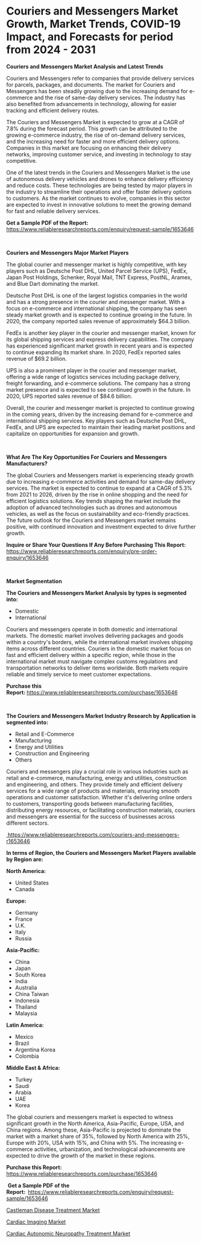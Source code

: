 <p><h1>Couriers and Messengers Market Growth, Market Trends, COVID-19 Impact, and Forecasts for period from 2024 - 2031</h1></p><p><strong>Couriers and Messengers Market Analysis and Latest Trends</strong></p>
<p><p>Couriers and Messengers refer to companies that provide delivery services for parcels, packages, and documents. The market for Couriers and Messengers has been steadily growing due to the increasing demand for e-commerce and the rise of same-day delivery services. The industry has also benefited from advancements in technology, allowing for easier tracking and efficient delivery routes.</p><p>The Couriers and Messengers Market is expected to grow at a CAGR of 7.8% during the forecast period. This growth can be attributed to the growing e-commerce industry, the rise of on-demand delivery services, and the increasing need for faster and more efficient delivery options. Companies in this market are focusing on enhancing their delivery networks, improving customer service, and investing in technology to stay competitive.</p><p>One of the latest trends in the Couriers and Messengers Market is the use of autonomous delivery vehicles and drones to enhance delivery efficiency and reduce costs. These technologies are being tested by major players in the industry to streamline their operations and offer faster delivery options to customers. As the market continues to evolve, companies in this sector are expected to invest in innovative solutions to meet the growing demand for fast and reliable delivery services.</p></p>
<p><strong>Get a Sample PDF of the Report:&nbsp;</strong> <a href="https://www.reliableresearchreports.com/enquiry/request-sample/1653646">https://www.reliableresearchreports.com/enquiry/request-sample/1653646</a></p>
<p>&nbsp;</p>
<p><strong>Couriers and Messengers Major Market Players</strong></p>
<p><p>The global courier and messenger market is highly competitive, with key players such as Deutsche Post DHL, United Parcel Service (UPS), FedEx, Japan Post Holdings, Schenker, Royal Mail, TNT Express, PostNL, Aramex, and Blue Dart dominating the market. </p><p>Deutsche Post DHL is one of the largest logistics companies in the world and has a strong presence in the courier and messenger market. With a focus on e-commerce and international shipping, the company has seen steady market growth and is expected to continue growing in the future. In 2020, the company reported sales revenue of approximately $64.3 billion.</p><p>FedEx is another key player in the courier and messenger market, known for its global shipping services and express delivery capabilities. The company has experienced significant market growth in recent years and is expected to continue expanding its market share. In 2020, FedEx reported sales revenue of $69.2 billion.</p><p>UPS is also a prominent player in the courier and messenger market, offering a wide range of logistics services including package delivery, freight forwarding, and e-commerce solutions. The company has a strong market presence and is expected to see continued growth in the future. In 2020, UPS reported sales revenue of $84.6 billion.</p><p>Overall, the courier and messenger market is projected to continue growing in the coming years, driven by the increasing demand for e-commerce and international shipping services. Key players such as Deutsche Post DHL, FedEx, and UPS are expected to maintain their leading market positions and capitalize on opportunities for expansion and growth.</p></p>
<p>&nbsp;</p>
<p><strong>What Are The Key Opportunities For Couriers and Messengers Manufacturers?</strong></p>
<p><p>The global Couriers and Messengers market is experiencing steady growth due to increasing e-commerce activities and demand for same-day delivery services. The market is expected to continue to expand at a CAGR of 5.3% from 2021 to 2026, driven by the rise in online shopping and the need for efficient logistics solutions. Key trends shaping the market include the adoption of advanced technologies such as drones and autonomous vehicles, as well as the focus on sustainability and eco-friendly practices. The future outlook for the Couriers and Messengers market remains positive, with continued innovation and investment expected to drive further growth.</p></p>
<p><strong>Inquire or Share Your Questions If Any Before Purchasing This Report:</strong> <a href="https://www.reliableresearchreports.com/enquiry/pre-order-enquiry/1653646">https://www.reliableresearchreports.com/enquiry/pre-order-enquiry/1653646</a></p>
<p>&nbsp;</p>
<p><strong>Market Segmentation</strong></p>
<p><strong>The Couriers and Messengers Market Analysis by types is segmented into:</strong></p>
<p><ul><li>Domestic</li><li>International</li></ul></p>
<p><p>Couriers and messengers operate in both domestic and international markets. The domestic market involves delivering packages and goods within a country's borders, while the international market involves shipping items across different countries. Couriers in the domestic market focus on fast and efficient delivery within a specific region, while those in the international market must navigate complex customs regulations and transportation networks to deliver items worldwide. Both markets require reliable and timely service to meet customer expectations.</p></p>
<p><strong>Purchase this Report:&nbsp;</strong><a href="https://www.reliableresearchreports.com/purchase/1653646">https://www.reliableresearchreports.com/purchase/1653646</a></p>
<p>&nbsp;</p>
<p><strong>The Couriers and Messengers Market Industry Research by Application is segmented into:</strong></p>
<p><ul><li>Retail and E-Commerce</li><li>Manufacturing</li><li>Energy and Utilities</li><li>Construction and Engineering</li><li>Others</li></ul></p>
<p><p>Couriers and messengers play a crucial role in various industries such as retail and e-commerce, manufacturing, energy and utilities, construction and engineering, and others. They provide timely and efficient delivery services for a wide range of products and materials, ensuring smooth operations and customer satisfaction. Whether it's delivering online orders to customers, transporting goods between manufacturing facilities, distributing energy resources, or facilitating construction materials, couriers and messengers are essential for the success of businesses across different sectors.</p></p>
<p><a href="https://www.reliableresearchreports.com/couriers-and-messengers-r1653646">&nbsp;https://www.reliableresearchreports.com/couriers-and-messengers-r1653646</a></p>
<p><strong>In terms of Region, the Couriers and Messengers Market Players available by Region are:</strong></p>
<p>
    <p> <strong> North America: </strong>
        <ul>
            <li>United States</li>
            <li>Canada</li>
        </ul>
        </p> 
    <p> <strong> Europe: </strong>
        <ul>
            <li>Germany</li>
            <li>France</li>
            <li>U.K.</li>
            <li>Italy</li>
            <li>Russia</li>
        </ul>
        </p> 
    <p> <strong> Asia-Pacific: </strong>
        <ul>
            <li>China</li>
            <li>Japan</li>
            <li>South Korea</li>
            <li>India</li>
            <li>Australia</li>
            <li>China Taiwan</li>
            <li>Indonesia</li>
            <li>Thailand</li>
            <li>Malaysia</li>
        </ul>
        </p> 
    <p> <strong> Latin America: </strong>
        <ul>
            <li>Mexico</li>
            <li>Brazil</li>
            <li>Argentina Korea</li>
            <li>Colombia</li>
        </ul>
        </p> 
    <p> <strong> Middle East & Africa: </strong>
        <ul>
            <li>Turkey</li>
            <li>Saudi</li>
            <li>Arabia</li>
            <li>UAE</li>
            <li>Korea</li>
        </ul>
    </p>
    </p>
<p><p>The global couriers and messengers market is expected to witness significant growth in the North America, Asia-Pacific, Europe, USA, and China regions. Among these, Asia-Pacific is projected to dominate the market with a market share of 35%, followed by North America with 25%, Europe with 20%, USA with 15%, and China with 5%. The increasing e-commerce activities, urbanization, and technological advancements are expected to drive the growth of the market in these regions.</p></p>
<p><strong>Purchase this Report: </strong><a href="https://www.reliableresearchreports.com/purchase/1653646">https://www.reliableresearchreports.com/purchase/1653646</a></p>
<p>&nbsp;<strong>Get a Sample PDF of the Report:&nbsp;&nbsp;</strong><a href="https://www.reliableresearchreports.com/enquiry/request-sample/1653646">https://www.reliableresearchreports.com/enquiry/request-sample/1653646</a></p>
<p><strong></strong></p>
<p><p><a href="https://github.com/cecuraprangm/Market-Research-Report-List-3/blob/main/castleman-disease-treatment-market.md">Castleman Disease Treatment Market</a></p><p><a href="https://github.com/ChiragRP21/Market-Research-Report-List-5/blob/main/cardiac-imaging-market.md">Cardiac Imaging Market</a></p><p><a href="https://github.com/rakibtthstu9900/Market-Research-Report-List-1/blob/main/cardiac-autonomic-neuropathy-treatment-market.md">Cardiac Autonomic Neuropathy Treatment Market</a></p></p>